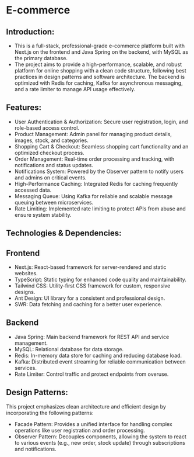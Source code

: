 # E-commerce 
## Introduction:
- This is a full-stack, professional-grade e-commerce platform built with Next.js on the frontend and Java Spring on the backend, with MySQL as the primary database.
-  The project aims to provide a high-performance, scalable, and robust platform for online shopping with a clean code structure, following best practices in design patterns and software architecture. The backend is optimized with Redis for caching, Kafka for asynchronous messaging, and a rate limiter to manage API usage effectively.

## Features: 
- User Authentication & Authorization: Secure user registration, login, and role-based access control.
- Product Management: Admin panel for managing product details, images, stock, and categories.
- Shopping Cart & Checkout: Seamless shopping cart functionality and an optimized checkout process.
- Order Management: Real-time order processing and tracking, with notifications and status updates.
- Notifications System: Powered by the Observer pattern to notify users and admins on critical events.
- High-Performance Caching: Integrated Redis for caching frequently accessed data.
- Messaging Queue: Using Kafka for reliable and scalable message queuing between microservices.
- Rate Limiting: Implemented rate limiting to protect APIs from abuse and ensure system stability.

## Technologies & Dependencies:
## Frontend
- Next.js: React-based framework for server-rendered and static websites.
- TypeScript: Static typing for enhanced code quality and maintainability.
- Tailwind CSS: Utility-first CSS framework for custom, responsive designs.
- Ant Design: UI library for a consistent and professional design.
- SWR: Data fetching and caching for a better user experience.

## Backend
- Java Spring: Main backend framework for REST API and service management.
- MySQL: Relational database for data storage.
- Redis: In-memory data store for caching and reducing database load.
- Kafka: Distributed event streaming for reliable communication between services.
- Rate Limiter: Control traffic and protect endpoints from overuse.

## Design Patterns:
This project emphasizes clean architecture and efficient design by incorporating the following patterns:

- Facade Pattern: Provides a unified interface for handling complex operations like user registration and order processing.
- Observer Pattern: Decouples components, allowing the system to react to various events (e.g., new order, stock update) through subscriptions and notifications.
